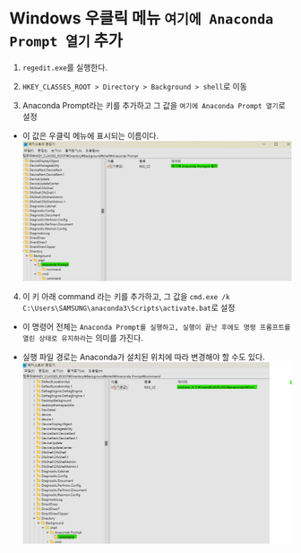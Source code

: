 # Windows 우클릭 메뉴 `여기에 Anaconda Prompt 열기` 추가

1. `regedit.exe`를 실행한다.

2. `HKEY_CLASSES_ROOT > Directory > Background > shell`로 이동

3. Anaconda Prompt라는 키를 추가하고 그 값을 `여기에 Anaconda Prompt 열기`로 설정

- 이 값은 우클릭 메뉴에 표시되는 이름이다.
![alt text](image-16.png)

4. 이 키 아래 command 라는 키를 추가하고, 그 값을 `cmd.exe /k C:\Users\SAMSUNG\anaconda3\Scripts\activate.bat`로 설정

- 이 명령어 전체는 `Anaconda Prompt를 실행하고, 실행이 끝난 후에도 명령 프롬프트를 열린 상태로 유지하라`는 의미를 가진다.

- 실행 파일 경로는 Anaconda가 설치된 위치에 따라 변경해야 할 수도 있다.
![alt text](image-17.png)